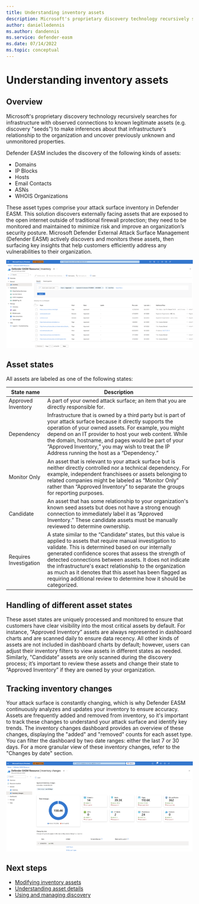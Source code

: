 ```yaml
---
title: Understanding inventory assets
description: Microsoft's proprietary discovery technology recursively searches for infrastructure with observed connections to known legitimate assets.
author: danielledennis
ms.author: dandennis
ms.service: defender-easm
ms.date: 07/14/2022
ms.topic: conceptual
---
```


# Understanding inventory assets

## Overview

Microsoft's proprietary discovery technology recursively searches for infrastructure with observed connections to known legitimate assets (e.g. discovery "seeds") to make inferences about that infrastructure's relationship to the organization and uncover previously unknown and unmonitored properties.

Defender EASM includes the discovery of the following kinds of assets:

- Domains
- IP Blocks
- Hosts
- Email Contacts
- ASNs
- WHOIS Organizations

These asset types comprise your attack surface inventory in Defender EASM. This solution discovers externally facing assets that are exposed to the open internet outside of traditional firewall protection; they need to be monitored and maintained to minimize risk and improve an organization’s security posture. Microsoft Defender External Attack Surface Management (Defender EASM) actively discovers and monitors these assets, then surfacing key insights that help customers efficiently address any vulnerabilities to their organization.

![Screenshot of Inventory screen.](media/Overview-4.png)


## Asset states

All assets are labeled as one of the following states:

| State name | Description |
|--|--|
| Approved Inventory | A part of your owned attack surface; an item that you are directly responsible for. |
| Dependency | Infrastructure that is owned by a third party but is part of your attack surface because it directly supports the operation of your owned assets. For example, you might depend on an IT provider to host your web content. While the domain, hostname, and pages would be part of your “Approved Inventory,” you may wish to treat the IP Address running the host as a “Dependency.” |
| Monitor Only | An asset that is relevant to your attack surface but is neither directly controlled nor a technical dependency. For example, independent franchisees or assets belonging to related companies might be labeled as “Monitor Only” rather than “Approved Inventory” to separate the groups for reporting purposes. |
| Candidate | An asset that has some relationship to your organization's known seed assets but does not have a strong enough connection to immediately label it as “Approved Inventory.” These candidate assets must be manually reviewed to determine ownership. |
| Requires Investigation | A state similar to the “Candidate” states, but this value is applied to assets that require manual investigation to validate. This is determined based on our internally generated confidence scores that assess the strength of detected connections between assets. It does not indicate the infrastructure's exact relationship to the organization as much as it denotes that this asset has been flagged as requiring additional review to determine how it should be categorized. |

## Handling of different asset states

These asset states are uniquely processed and monitored to ensure that customers have clear visibility into the most critical assets by default. For instance, “Approved Inventory” assets are always represented in dashboard charts and are scanned daily to ensure data recency. All other kinds of assets are not included in dashboard charts by default; however, users can adjust their inventory filters to view assets in different states as needed. Similarly, "Candidate” assets are only scanned during the discovery process; it’s important to review these assets and change their state to “Approved Inventory” if they are owned by your organization.


## Tracking inventory changes 

Your attack surface is constantly changing, which is why Defender EASM continuously analyzes and updates your inventory to ensure accuracy.  Assets are frequently added and removed from inventory, so it's important to track these changes to understand your attack surface and identify key trends.  The inventory changes dashboard provides an overview of these changes, displaying the "added" and "removed" counts for each asset type. You can filter the dashboard by two date ranges: either the last 7 or 30 days. For a more granular view of these inventory changes, refer to the "Changes by date" section. 


[ ![Screenshot of Inventory Changes screen.](media/inventory-changes-1.png)](media/inventory-changes-1.png#lightbox)




## Next steps

- [Modifying inventory  assets](labeling-inventory-assets.md)
- [Understanding asset details](understanding-asset-details.md)
- [Using and managing discovery](using-and-managing-discovery.md)
